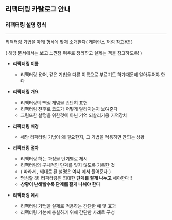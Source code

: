 ## 리팩터링 카탈로그 안내

### 리팩터링 설명 형식

---

리팩터링 기법을 아래 형식에 맞게 소개한다( 레퍼런스 처럼 참고용! )

( 해당 문서에서는 보고 느낀점 위주로 정리하고 실제는 책을 참고하도록! )

- **리팩터링 이름**
  - 리팩터링 용어, 같은 기법을 다른 이름으로 부르기도 하기때문에 알아두어야 한다


- **리팩터링 개요**
  - 리팩터링의 핵심 개념을 간단히 표현
  - 리팩터링 전후로 코드가 어떻게 달라지는지 보여준다
  - 그림또한 설명을 위한것이 아닌 기억 되살리기용 기억장치


- **리팩터링 배경**
  - 해당 리팩터링 기법이 왜 필요한지, 그 기법을 적용하면 안되는 상황

  
- **리팩터링 절차**
  - 리팩터링 하는 과정을 단계별로 제시
  - 리팩터링의 구체적인 단계를 잊지 않도록 기록한 것
  - ( 따라서 , 제대로 된 설명은 **예시** 에서 풀어준다 )
  - 명심할 것! 리팩터링은 최대한 **단계를 잘게 나누고** 해야한다!!
  - **상황이 난해할수록 단계를 잘게 나눠야 한다**


- **리팩터링 예시**
  - 리팩터링 기법을 실제로 적용하는 간단한 예 및 효과
  - 리팩터링 기본에 충실하기 위해 간단한 사례로 구성

